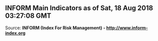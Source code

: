 ## INFORM Main Indicators as of Sat, 18 Aug 2018 03:27:08 GMT

Source: **INFORM (Index For Risk Management) - http://www.inform-index.org**
